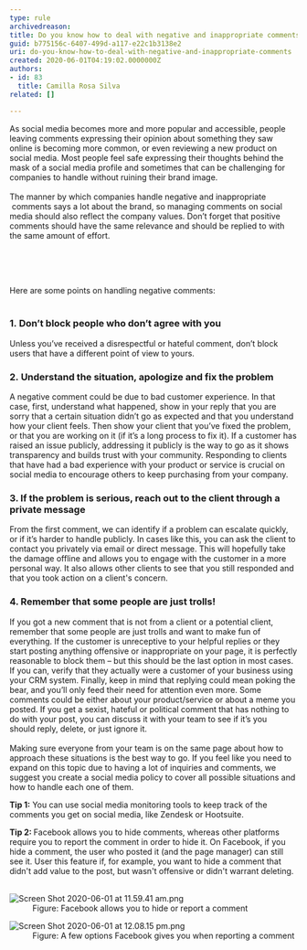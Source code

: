 ```yaml
---
type: rule
archivedreason: 
title: Do you know how to deal with negative and inappropriate comments?
guid: b775156c-6407-499d-a117-e22c1b3138e2
uri: do-you-know-how-to-deal-with-negative-and-inappropriate-comments
created: 2020-06-01T04:19:02.0000000Z
authors:
- id: 83
  title: Camilla Rosa Silva
related: []

---
```



​​​​As social media becomes more and more popular and accessible, people leaving comments expressing their opinion about something they saw online is becoming more common, or even reviewing a new product on social media. Most people feel safe expressing their thoughts behind the mask of a social media profile and sometimes that can be challenging for companies to handle without ruining their brand image.<br>&#160;<br>The manner by which companies handle&#160;negative and inappropriate​&#160;comments says a lot about the brand, so managing comments on social media should also reflect the company values. Don’t forget that positive comments should have the same relevance and should be replied to with the same amount of effort.<br><div><br></div>
<br><excerpt class='endintro'></excerpt><br>
<p>​Here are some points&#160;on handling negative comments&#58;<br>&#160;</p><h3 class="ssw15-rteElement-H3">1.&#160;Don’t block people who don’t agree with you​​</h3><p class="ssw15-rteElement-P">​​Unless you’ve received a disrespectful or hateful comment, don’t block users that have a different point of view to yours.​<br></p><h3 class="ssw15-rteElement-H3">2.&#160;Understand the situation, apologize and fix the problem​<br></h3><p>A negative comment could be due to bad customer experience. In that case, first, understand what happened, show in your reply that you&#160;are sorry that a certain situation didn’t go as expected and that you understand how your client feels. Then show your client that you’ve fixed the problem, or that you are working on it (if it’s a long process to fix it). If a customer has raised an issue&#160;publicly, addressing it publicly is the way to go as&#160;it shows transparency and builds trust with your community.&#160;Responding to clients that have had a bad experience with your product or service is crucial on social media to encourage others to keep purchasing from your company.<br></p><h3 class="ssw15-rteElement-H3">3. If the problem is serious, reach out to the client through a private message​​<br></h3><p>From the first comment, we can identify if a problem can escalate quickly, or if it’s harder to handle publicly. In cases like this, you can ask the client&#160;to contact you privately via email or direct message. This will hopefully take the damage offline and allows you to engage with the customer in a more personal way. It also allows other clients to see that you still responded and that you took action on a client's concern.<br></p><h3 class="ssw15-rteElement-H3">4. Remember that some people are just trolls!​​<br></h3><p>If you got a new comment that is not from a client or a potential client, remember that some people are just trolls and want to make fun of everything. If the customer is unreceptive to your helpful replies or they start posting anything offensive or inappropriate on your page, it is perfectly reasonable to block them – but this should be the last option in most cases. If you can, verify that they actually were a customer of your business using your CRM system. Finally, keep in mind that replying could mean poking the bear, and you’ll only feed their need for attention even more. Some comments could be either about your product/service or about a meme you posted. If you get a sexist, hateful or political comment that has nothing to do with your post, you can discuss it with your team to see if it’s you should&#160;reply, delete, or just ignore&#160;it.​<br><br>Making sure everyone from your team is on the same page about how to approach these situations is the best way to go. If you feel like you need to expand on this topic due to having a lot of inquiries and comments, we suggest you create a social media policy to cover all possible situations and how to handle each one of them.<br></p><p>
   <b>Tip 1&#58;</b> You can use social media monitoring tools to keep track of the comments you get on social media, like Zendesk or Hootsuite.<br></p><p>
   <b>Tip 2&#58; </b>Facebook allows you to hide comments, whereas other platforms require you to report the comment in order to hide it. On Facebook, if you hide a comment, the user who posted it (and the page manager) can still see it. User this feature if, for example, you want to hide a comment that didn't add value to the post, but wasn't offensive or didn't warrant deleting.​<br><br></p><dl class="image"><dt><img src="/SiteAssets/do-you-know-how-to-deal-with-negative-comments/Screen%20Shot%202020-06-01%20at%2011.59.41%20am.png" alt="Screen Shot 2020-06-01 at 11.59.41 am.png" /></dt><dd>Figure&#58; Facebook allows you to hide or report a comment​</dd></dl><dl class="image"><dt><img src="/SiteAssets/do-you-know-how-to-deal-with-negative-comments/Screen%20Shot%202020-06-01%20at%2012.08.15%20pm.png" alt="Screen Shot 2020-06-01 at 12.08.15 pm.png" /></dt><dd>Figure&#58; A few options Facebook gives you when reporting a comment</dd>
</dl>


